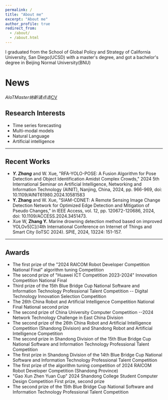 ```yaml
---
permalink: /
title: "About me"
excerpt: "About me"
author_profile: true
redirect_from: 
  - /about/
  - /about.html
---
```


I graduated from the School of Global Policy and Strategy of California University, San Diego(UCSD) with a master's degree, and got a bachelor's degree in Beijing Normal University(BNU)

# News
*AIoTMaster纳新请点击*[CV](https://ZhiyuanChi.github.io/cv/)
## **Research Interests**
  - Time series forecasting
  - Multi-modal models
  - Natural Language
  - Artificial intelligence

---
## **Recent Works**
  - ***Y. Zhang*** and W. Xue, "RFA-YOLO-POSE: A Fusion Algorithm for Pose Detection and Object Identification Amidst Complex Crowds," 2024 5th International Seminar on Artificial Intelligence, Networking and Information Technology (AINIT), Nanjing, China, 2024, pp. 966-969, doi: 10.1109/AINIT61980.2024.10581583
  - **Y. Zhang** and W. Xue, "SIAM-CDNET: A Remote Sensing Image Change Detection Network for Optimized Edge Detection and Mitigation of Pseudo Changes," in IEEE Access, vol. 12, pp. 120672-120686, 2024, doi: 10.1109/ACCESS.2024.3451473.
  - Xue W, **Zhang Y.** Marine drowning detection method based on improved YOLOv5[C]//4th International Conference on Internet of Things and Smart City (IoTSC 2024). SPIE, 2024, 13224: 151-157.

---
## **Awards**
  - The first prize of the "2024 RAICOM Robot Developer Competition National Final" algorithm tuning Competition
  - The second prize of "Huawei ICT Competition 2023-2024" Innovation Competition National Final
  - Third prize of the 15th Blue Bridge Cup National Software and Information Technology Professional Talent Competition -- Digital Technology Innovation Selection Competition
  - The 26th China Robot and Artificial Intelligence Competition National Final National second prize
  - The second prize of China University Computer Competition --2024 Network Technology Challenge in East China Division
  - The second prize of the 26th China Robot and Artificial Intelligence Competition (Shandong Division) and Shandong Robot and Artificial Intelligence Competition
  - The second prize in Shandong Division of the 15th Blue Bridge Cup National Software and Information Technology Professional Talent Competition
  - The first prize in Shandong Division of the 14th Blue Bridge Cup National Software and Information Technology Professional Talent Competition
  - The first prize of the algorithm tuning competition of 2024 RAICOM Robot Developer Competition (Shandong Province)
  - "Gao Xun Zhen Yuan Cup" 2024 Shandong College Student Computer Design Competition First prize, second prize
  - The second prize of the 15th Blue Bridge Cup National Software and Information Technology Professional Talent Competition 
